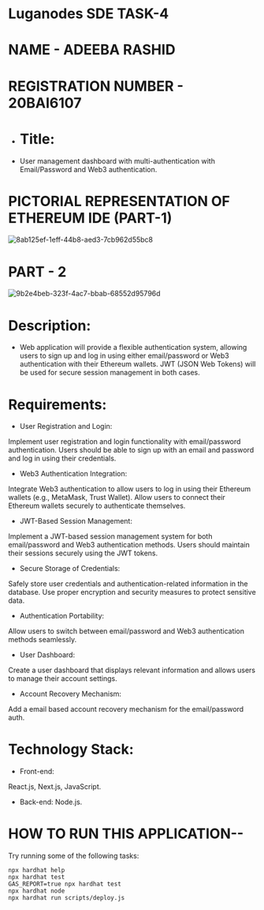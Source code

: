 # Luganodes SDE TASK-4

# NAME - ADEEBA RASHID
# REGISTRATION NUMBER - 20BAI6107

* # Title:

*   User management dashboard with multi-authentication with Email/Password and Web3 authentication.

# PICTORIAL REPRESENTATION OF ETHEREUM IDE  (PART-1)
![8ab125ef-1eff-44b8-aed3-7cb962d55bc8](https://github.com/9889AdeebaRashid/luganodes-sde-assignment/assets/80636537/47879b97-6bda-4298-a4f0-c3ed4a5564e0)

# PART - 2 

![9b2e4beb-323f-4ac7-bbab-68552d95796d](https://github.com/9889AdeebaRashid/luganodes-sde-assignment/assets/80636537/0cb5f9c3-fcdc-411f-b2c0-715f84236786)


  
# Description:

* Web application will provide a flexible authentication system, allowing users to sign up and log in using either email/password or Web3 authentication with their Ethereum wallets. JWT (JSON Web Tokens) will be used for secure session management in both cases.

# Requirements:

* User Registration and Login:

Implement user registration and login functionality with email/password authentication.
Users should be able to sign up with an email and password and log in using their credentials.

* Web3 Authentication Integration:

Integrate Web3 authentication to allow users to log in using their Ethereum wallets (e.g., MetaMask, Trust Wallet).
Allow users to connect their Ethereum wallets securely to authenticate themselves.

* JWT-Based Session Management:

Implement a JWT-based session management system for both email/password and Web3 authentication methods.
Users should maintain their sessions securely using the JWT tokens.  

* Secure Storage of Credentials:

Safely store user credentials and authentication-related information in the database.
Use proper encryption and security measures to protect sensitive data.  

* Authentication Portability:

Allow users to switch between email/password and Web3 authentication methods seamlessly.  

* User Dashboard:

Create a user dashboard that displays relevant information and allows users to manage their account settings.  

* Account Recovery Mechanism:

Add a email based account recovery mechanism for the email/password auth.

# Technology Stack:

* Front-end:

React.js, Next.js, JavaScript.  
* Back-end:
 Node.js.

# HOW TO RUN THIS APPLICATION--  

Try running some of the following tasks:

```shell
npx hardhat help
npx hardhat test
GAS_REPORT=true npx hardhat test
npx hardhat node
npx hardhat run scripts/deploy.js
```
